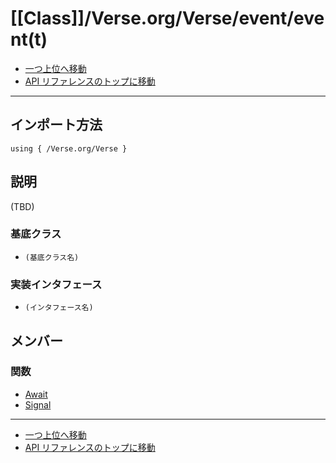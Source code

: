 # [[Class]]/Verse.org/Verse/event/event(t)
- [一つ上位へ移動](../main.md)
- [API リファレンスのトップに移動](../../../../main.md)

---

## インポート方法

```verse
using { /Verse.org/Verse }
```

## 説明

(TBD)

### 基底クラス

- `(基底クラス名)`

### 実装インタフェース

- `(インタフェース名)`

## メンバー

### 関数

- [Await](./F_Await/main.md)
- [Signal](./F_Signal/main.md)

---

- [一つ上位へ移動](../main.md)
- [API リファレンスのトップに移動](../../../../main.md)
